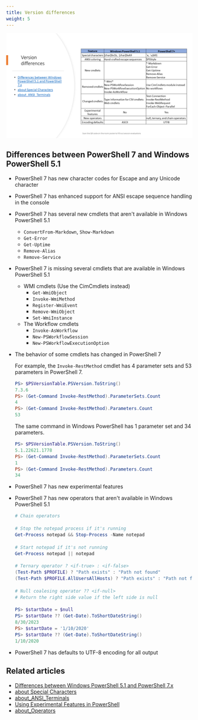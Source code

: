 ```yaml
---
title: Version differences
weight: 5
---
```

<!-- markdownlint-disable MD041 -->
![Version differences][01]

## Differences between PowerShell 7 and Windows PowerShell 5.1

- PowerShell 7 has new character codes for Escape and any Unicode character

- PowerShell 7 has enhanced support for ANSI escape sequence handling in the console

- PowerShell 7 has several new cmdlets that aren't available in Windows PowerShell 5.1
  - `ConvertFrom-Markdown`, `Show-Markdown`
  - `Get-Error`
  - `Get-Uptime`
  - `Remove-Alias`
  - `Remove-Service`

- PowerShell 7 is missing several cmdlets that are available in Windows PowerShell 5.1
  - WMI cmdlets (Use the CimCmdlets instead)
    - `Get-WmiObject`
    - `Invoke-WmiMethod`
    - `Register-WmiEvent`
    - `Remove-WmiObject`
    - `Set-WmiInstance`
  - The Workflow cmdlets
    - `Invoke-AsWorkflow`
    - `New-PSWorkflowSession`
    - `New-PSWorkflowExecutionOption`

- The behavior of some cmdlets has changed in PowerShell 7

  For example, the `Invoke-RestMethod` cmdlet has 4 parameter sets and 53 parameters in PowerShell
  7.

  ```powershell
  PS> $PSVersionTable.PSVersion.ToString()
  7.3.6
  PS> (Get-Command Invoke-RestMethod).ParameterSets.Count
  4
  PS> (Get-Command Invoke-RestMethod).Parameters.Count
  53
  ```

  The same command in Windows PowerShell has 1 parameter set and 34 parameters.

  ```powershell
  PS> $PSVersionTable.PSVersion.ToString()
  5.1.22621.1778
  PS> (Get-Command Invoke-RestMethod).ParameterSets.Count
  1
  PS> (Get-Command Invoke-RestMethod).Parameters.Count
  34
  ```

- PowerShell 7 has new experimental features

- PowerShell 7 has new operators that aren't available in Windows PowerShell 5.1

  ```powershell
  # Chain operators

  # Stop the notepad process if it's running
  Get-Process notepad && Stop-Process -Name notepad

  # Start notepad if it's not running
  Get-Process notepad || notepad

  # Ternary operator ? <if-true> : <if-false>
  (Test-Path $PROFILE) ? "Path exists" : "Path not found"
  (Test-Path $PROFILE.AllUsersAllHosts) ? "Path exists" : "Path not found"

  # Null coalesing operator ?? <if-null>
  # Return the right side value if the left side is null

  PS> $startDate = $null
  PS> $startDate ?? (Get-Date).ToShortDateString()
  8/30/2023
  PS> $startDate = '1/10/2020'
  PS> $startDate ?? (Get-Date).ToShortDateString()
  1/10/2020
  ```

- PowerShell 7 has defaults to UTF-8 encoding for all output

## Related articles

- [Differences between Windows PowerShell 5.1 and PowerShell 7.x][06]
- [about Special Characters][04]
- [about_ANSI_Terminals][02]
- [Using Experimental Features in PowerShell][05]
- [about_Operators][03]

<!-- link references -->
[01]: ./Slide05.png
[02]: https://learn.microsoft.com/powershell/module/microsoft.powershell.core/about/about_ANSI_Terminals
[03]: https://learn.microsoft.com/powershell/module/microsoft.powershell.core/about/about_Operators
[04]: https://learn.microsoft.com/powershell/module/microsoft.powershell.core/about/about_special_characters
[05]: https://learn.microsoft.com/powershell/scripting/learn/experimental-features
[06]: https://learn.microsoft.com/powershell/scripting/whats-new/differences-from-windows-powershell
